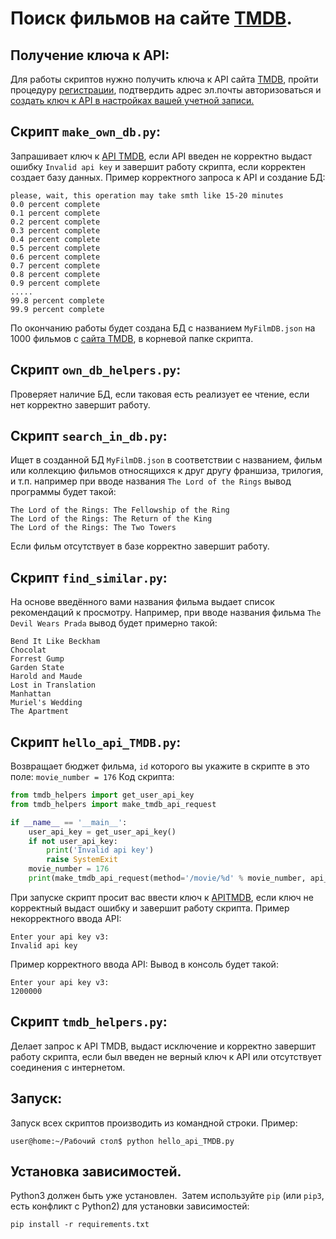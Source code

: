 
# Поиск фильмов на сайте [TMDB](https://www.themoviedb.org/).

## Получение ключа к API:

Для работы скриптов нужно получить ключа к API сайта [TMDB](https://www.themoviedb.org/), пройти процедуру [регистрации](https://www.themoviedb.org/signup),
подтвердить адрес эл.почты авторизоваться и [создать ключ к API в настройках вашей учетной записи.](https://www.themoviedb.org/settings/api)

## Скрипт `make_own_db.py`:

Запрашивает ключ к [API TMDB](https://www.themoviedb.org/), если API введен не корректно выдаст ошибку `Invalid api key` и завершит работу скрипта, если корректен создает базу данных.
Пример корректного запроса к API и создание БД:
```
please, wait, this operation may take smth like 15-20 minutes
0.0 percent complete
0.1 percent complete
0.2 percent complete
0.3 percent complete
0.4 percent complete
0.5 percent complete
0.6 percent complete
0.7 percent complete
0.8 percent complete
0.9 percent complete
.....
99.8 percent complete
99.9 percent complete
```
По окончанию работы будет создана БД с названием `MyFilmDB.json` на 1000 фильмов с [сайта TMDB](https://www.themoviedb.org/), в корневой папке скрипта.

## Скрипт `own_db_helpers.py`: 
Проверяет наличие БД, если таковая есть реализует ее чтение, если нет корректно завершит работу.

## Скрипт `search_in_db.py`:
Ищет в созданной БД `MyFilmDB.json` в соответствии с названием, фильм или коллекцию фильмов относящихся к друг другу франшизa, трилогия, и т.п. например при вводе названия `The Lord of the Rings`
вывод программы будет такой:
```
The Lord of the Rings: The Fellowship of the Ring
The Lord of the Rings: The Return of the King
The Lord of the Rings: The Two Towers
```
Если фильм отсутствует в базе корректно завершит работу.

## Скрипт `find_similar.py`:
На основе введённого вами названия фильма выдает список рекомендаций к просмотру.
Например, при вводе названия фильма `The Devil Wears Prada` вывод будет примерно такой:

```
Bend It Like Beckham
Chocolat
Forrest Gump
Garden State
Harold and Maude
Lost in Translation
Manhattan
Muriel's Wedding
The Apartment

```
## Скрипт `hello_api_TMDB.py`:
Возвращает бюджет фильма, `id` которого вы укажите в скрипте в это поле: `movie_number = 176`
Код скрипта:
```Python
from tmdb_helpers import get_user_api_key
from tmdb_helpers import make_tmdb_api_request

if __name__ == '__main__':
    user_api_key = get_user_api_key()
    if not user_api_key:
        print('Invalid api key')
        raise SystemExit
    movie_number = 176
    print(make_tmdb_api_request(method='/movie/%d' % movie_number, api_key=user_api_key)['budget'])
```
При запуске скрипт просит вас ввести ключ к [API](https://www.themoviedb.org/)[TMDB](https://www.themoviedb.org/), если ключ не корректный выдаст ошибку и завершит работу скрипта.
Пример некорректного ввода API:
```
Enter your api key v3:
Invalid api key
```
Пример корректного ввода API:
Вывод в консоль будет такой:
```
Enter your api key v3:
1200000

```

## Скрипт `tmdb_helpers.py`:
Делает запрос к API TMDB, выдаст исключение и корректно завершит работу скрипта, если был введен не верный ключ к API или отсутствует соединения с интернетом.

## Запуск:

Запуск всех скриптов производить из командной строки.
Пример:
```
user@home:~/Рабочий стол$ python hello_api_TMDB.py

```

## Установка зависимостей.

Python3 должен быть уже установлен. 
Затем используйте `pip` (или `pip3`, есть конфликт с Python2) для установки зависимостей:
```
pip install -r requirements.txt
